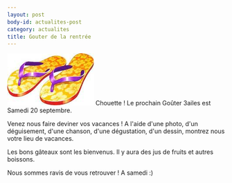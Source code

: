 ```yaml
---
layout: post
body-id: actualites-post
category: actualites
title: Gouter de la rentrée
---
```


![Tongues][1] Chouette ! Le prochain Goûter 3ailes est Samedi 20 septembre.

Venez nous faire deviner vos vacances !
A l'aide d'une photo, d'un déguisement, d'une chanson, d'une dégustation, d'un dessin, montrez nous votre lieu de vacances.

Les bons gâteaux sont les bienvenus. Il y aura des jus de fruits et autres boissons.

Nous sommes ravis de vous retrouver !
A samedi :)

[1]: /img/gouter/tongues-200x120.jpg
